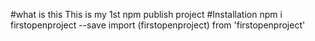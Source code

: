 #what is this
This is my 1st npm publish project
#Installation
npm i firstopenproject --save
import (firstopenproject) from 'firstopenproject'
